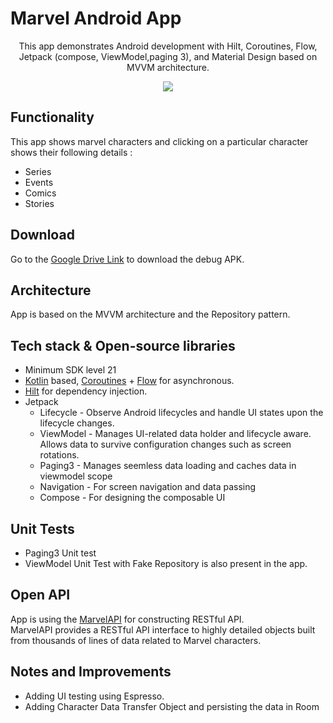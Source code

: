 # Marvel Android App

<p align="center">
This app demonstrates Android development with Hilt, Coroutines, Flow, Jetpack (compose, ViewModel,paging 3), and Material Design based on MVVM architecture.
</p>

<p align="center">
<img src="https://i.imgur.com/3Ae8xpW.jpg"/>
</p>

## Functionality
This app shows marvel characters and clicking on a particular character shows their following details :
 - Series
 - Events
 - Comics
 - Stories

## Download
Go to the [Google Drive Link](https://bit.ly/3BJ8xPZ) to download the debug APK.

## Architecture
App is based on the MVVM architecture and the Repository pattern.

## Tech stack & Open-source libraries
- Minimum SDK level 21
- [Kotlin](https://kotlinlang.org/) based, [Coroutines](https://github.com/Kotlin/kotlinx.coroutines) + [Flow](https://kotlin.github.io/kotlinx.coroutines/kotlinx-coroutines-core/kotlinx.coroutines.flow/) for asynchronous.
- [Hilt](https://dagger.dev/hilt/) for dependency injection.
- Jetpack
  - Lifecycle - Observe Android lifecycles and handle UI states upon the lifecycle changes.
  - ViewModel - Manages UI-related data holder and lifecycle aware. Allows data to survive configuration changes such as screen rotations.
  - Paging3  - Manages seemless data loading and caches data in viewmodel scope
  - Navigation - For screen navigation and data passing
  - Compose   - For designing the composable UI

## Unit Tests
- Paging3 Unit test
- ViewModel Unit Test with Fake Repository is also present in the app.

## Open API
App is using the [MarvelAPI](https://developer.marvel.com/) for constructing RESTful API.<br>
MarvelAPI provides a RESTful API interface to highly detailed objects built from thousands of lines of data related to Marvel characters.

## Notes and Improvements
- Adding UI testing using Espresso.
- Adding Character Data Transfer Object and persisting the data in Room

